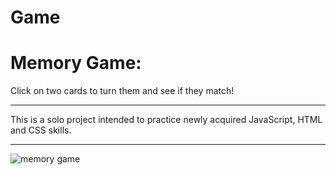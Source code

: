 # Game
<h1>Memory Game:</h1>

Click on two cards to turn them and see if they match!

***

This is a solo project intended to practice newly acquired JavaScript, HTML and CSS skills.

***

<img src='resources/images/Screenshot' alt='memory game'>
